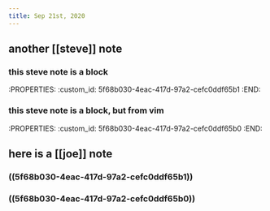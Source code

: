 ```yaml
---
title: Sep 21st, 2020
---
```


## another [[steve]] note
### this steve note is a block
:PROPERTIES:
:custom_id: 5f68b030-4eac-417d-97a2-cefc0ddf65b1
:END:
### this steve note is a block, but from vim
:PROPERTIES:
:custom_id: 5f68b030-4eac-417d-97a2-cefc0ddf65b0
:END:
## here is a [[joe]] note
### ((5f68b030-4eac-417d-97a2-cefc0ddf65b1))
### ((5f68b030-4eac-417d-97a2-cefc0ddf65b0))
###
